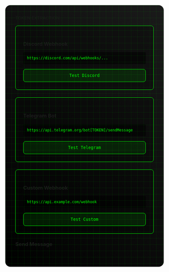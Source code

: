 <div class="guide-container">
  <div class="cyber-grid"></div>
  <div class="guide-header">
    <div class="neon-text">TOKEN EXTRACTION</div>
    <div class="cyber-line"></div>
  </div>

  <AccordionItem type="cyber" title="Webhook Examples" icon="🔗" status="DEMO">
    <div class="webhook-examples">
      <div class="example-card">
        <h3>Discord Webhook</h3>
        <code class="webhook-url">https://discord.com/api/webhooks/...</code>
        <button class="demo-button">Test Discord</button>
      </div>
      <div class="example-card">
        <h3>Telegram Bot</h3>
        <code class="webhook-url">https://api.telegram.org/bot[TOKEN]/sendMessage</code>
        <button class="demo-button">Test Telegram</button>
      </div>
      <div class="example-card">
        <h3>Custom Webhook</h3>
        <code class="webhook-url">https://api.example.com/webhook</code>
        <button class="demo-button">Test Custom</button>
      </div>
    </div>
  </AccordionItem>

  <AccordionItem type="neon" title="Telegram Bot Examples" icon="🤖" status="ACTIVE">
    <div class="code-examples">
      <div class="code-card">
        <h3>Send Message</h3>
        <pre><code class="language-python"></code></pre>
      </div>
      <!-- Other code examples remain the same -->
    </div>
  </AccordionItem>
</div>

<style>
.guide-container {
  position: relative;
  padding: 2rem;
  background: linear-gradient(45deg, #000, #1a1a1a);
  border-radius: 1rem;
  margin: 2rem 0;
  overflow: hidden;
}

.cyber-grid {
  position: absolute;
  top: 0;
  left: 0;
  right: 0;
  bottom: 0;
  background: 
    linear-gradient(90deg, rgba(0, 255, 0, 0.1) 1px, transparent 1px),
    linear-gradient(rgba(0, 255, 0, 0.1) 1px, transparent 1px);
  background-size: 20px 20px;
  animation: gridScroll 20s linear infinite;
}

.webhook-examples {
  display: grid;
  gap: 1.5rem;
  margin: 1rem 0;
}

.example-card {
  background: rgba(0, 0, 0, 0.3);
  border: 1px solid #00ff00;
  border-radius: 0.5rem;
  padding: 1.5rem;
  transition: all 0.3s ease;
}

.example-card:hover {
  transform: translateY(-5px);
  box-shadow: 0 0 20px rgba(0, 255, 0, 0.2);
}

.webhook-url {
  display: block;
  padding: 0.75rem;
  background: rgba(0, 0, 0, 0.5);
  border-radius: 0.25rem;
  color: #00ff00;
  font-family: monospace;
  margin: 1rem 0;
}

.demo-button {
  width: 100%;
  padding: 0.75rem;
  background: rgba(0, 255, 0, 0.1);
  border: 1px solid #00ff00;
  border-radius: 0.5rem;
  color: #00ff00;
  cursor: pointer;
  font-family: monospace;
  transition: all 0.3s ease;
  position: relative;
  overflow: hidden;
}

.demo-button::before {
  content: '';
  position: absolute;
  top: -50%;
  left: -50%;
  width: 200%;
  height: 200%;
  background: linear-gradient(
    45deg,
    transparent,
    rgba(0, 255, 0, 0.1),
    transparent
  );
  transform: rotate(45deg);
  animation: buttonShine 3s infinite;
}

.demo-button:hover {
  background: rgba(0, 255, 0, 0.2);
  transform: translateY(-2px);
  box-shadow: 0 0 15px rgba(0, 255, 0, 0.3);
}

@keyframes buttonShine {
  0% { transform: translateX(-100%) rotate(45deg); }
  100% { transform: translateX(100%) rotate(45deg); }
}

@keyframes gridScroll {
  0% { transform: translate(0, 0); }
  100% { transform: translate(20px, 20px); }
}
</style>